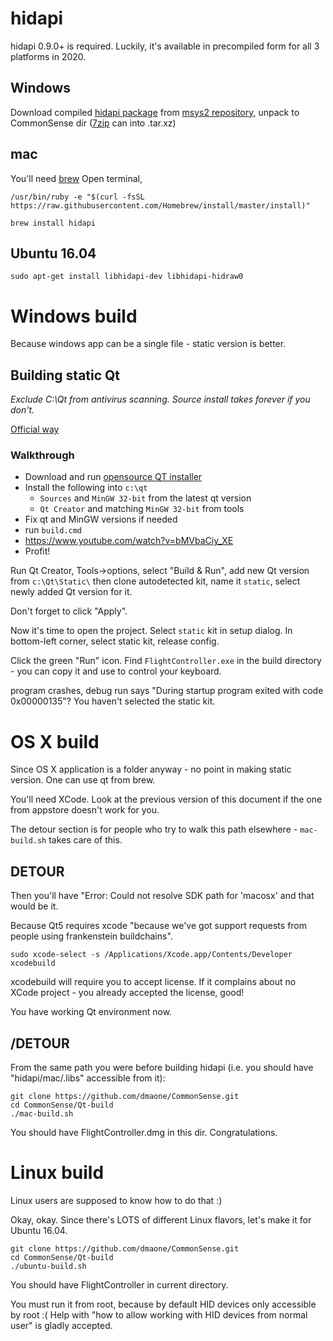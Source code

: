 # hidapi
hidapi 0.9.0+ is required. Luckily, it's available in precompiled form for all 3 platforms in 2020.

## Windows
Download compiled [hidapi package](https://repo.msys2.org/mingw/i686/mingw-w64-i686-hidapi-0.9.0-1-any.pkg.tar.xz) from [msys2 repository](https://packages.msys2.org/package/mingw-w64-i686-hidapi?repo=mingw32), unpack to CommonSense dir ([7zip](https://www.7-zip.org/) can into .tar.xz)

## mac
You'll need [brew](https://brew.sh)
Open terminal,
```
/usr/bin/ruby -e "$(curl -fsSL https://raw.githubusercontent.com/Homebrew/install/master/install)"

brew install hidapi
```


## Ubuntu 16.04
```
sudo apt-get install libhidapi-dev libhidapi-hidraw0
```

# Windows build

Because windows app can be a single file - static version is better.
## Building static Qt

*Exclude C:\Qt from antivirus scanning. Source install takes forever if you don't.*

[Official way](https://wiki.qt.io/Building_a_static_Qt_for_Windows_using_MinGW)

### Walkthrough
* Download and run [opensource QT installer](https://www.qt.io/download-open-source)
* Install the following into `c:\qt`
  *  `Sources` and `MinGW 32-bit` from the latest qt version
  * `Qt Creator` and matching `MinGW 32-bit` from tools
* Fix qt and MinGW versions if needed
* run `build.cmd`
* https://www.youtube.com/watch?v=bMVbaCiy_XE
* Profit!

Run Qt Creator, Tools->options, select "Build & Run", add new Qt version from `c:\Qt\Static\`
then clone autodetected kit, name it `static`, select newly added Qt version for it.

Don't forget to click "Apply".

Now it's time to open the project. Select `static` kit in setup dialog. In bottom-left corner, select static kit, release config.

Click the green "Run" icon. Find `FlightController.exe` in the build directory - you can copy it and use to control your keyboard.

program crashes, debug run says "During startup program exited with code 0x00000135"? You haven't selected the static kit.


# OS X build
Since OS X application is a folder anyway - no point in making static version. One can use qt from brew.

You'll need XCode. Look at the previous version of this document if the one from appstore doesn't work for you.

The detour section is for people who try to walk this path elsewhere - `mac-build.sh` takes care of this.

## DETOUR
Then you'll have "Error: Could not resolve SDK path for 'macosx' and that would be it.

Because Qt5 requires xcode "because we've got support requests from people using frankenstein buildchains".

```
sudo xcode-select -s /Applications/Xcode.app/Contents/Developer
xcodebuild
```
xcodebuild will require you to accept license. If it complains about no XCode project - you already accepted the license, good!

You have working Qt environment now.

## /DETOUR

From the same path you were before building hidapi (i.e. you should have "hidapi/mac/.libs" accessible from it):
```
git clone https://github.com/dmaone/CommonSense.git
cd CommonSense/Qt-build
./mac-build.sh
```
You should have FlightController.dmg in this dir. Congratulations.

# Linux build
Linux users are supposed to know how to do that :)

Okay, okay. Since there's LOTS of different Linux flavors, let's make it for Ubuntu 16.04.

```
git clone https://github.com/dmaone/CommonSense.git
cd CommonSense/Qt-build
./ubuntu-build.sh
```
You should have FlightController in current directory.

You must run it from root, because by default HID devices only accessible by root :(
Help with "how to allow working with HID devices from normal user" is gladly accepted.
